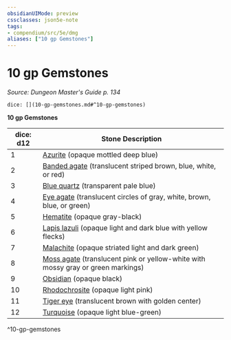 ```yaml
---
obsidianUIMode: preview
cssclasses: json5e-note
tags:
- compendium/src/5e/dmg
aliases: ["10 gp Gemstones"]
---
```

# 10 gp Gemstones
*Source: Dungeon Master's Guide p. 134* 

`dice: [](10-gp-gemstones.md#^10-gp-gemstones)`

**10 gp Gemstones**

| dice: d12 | Stone Description |
|-----------|-------------------|
| 1 | [Azurite](4-Resources/Compendium/items/azurite.md) (opaque mottled deep blue) |
| 2 | [Banded agate](4-Resources/Compendium/items/banded-agate.md) (translucent striped brown, blue, white, or red) |
| 3 | [Blue quartz](4-Resources/Compendium/items/blue-quartz.md) (transparent pale blue) |
| 4 | [Eye agate](4-Resources/Compendium/items/eye-agate.md) (translucent circles of gray, white, brown, blue, or green) |
| 5 | [Hematite](4-Resources/Compendium/items/hematite.md) (opaque gray-black) |
| 6 | [Lapis lazuli](4-Resources/Compendium/items/lapis-lazuli.md) (opaque light and dark blue with yellow flecks) |
| 7 | [Malachite](4-Resources/Compendium/items/malachite.md) (opaque striated light and dark green) |
| 8 | [Moss agate](4-Resources/Compendium/items/moss-agate.md) (translucent pink or yellow-white with mossy gray or green markings) |
| 9 | [Obsidian](4-Resources/Compendium/items/obsidian.md) (opaque black) |
| 10 | [Rhodochrosite](4-Resources/Compendium/items/rhodochrosite.md) (opaque light pink) |
| 11 | [Tiger eye](4-Resources/Compendium/items/tiger-eye.md) (translucent brown with golden center) |
| 12 | [Turquoise](4-Resources/Compendium/items/turquoise.md) (opaque light blue-green) |
^10-gp-gemstones